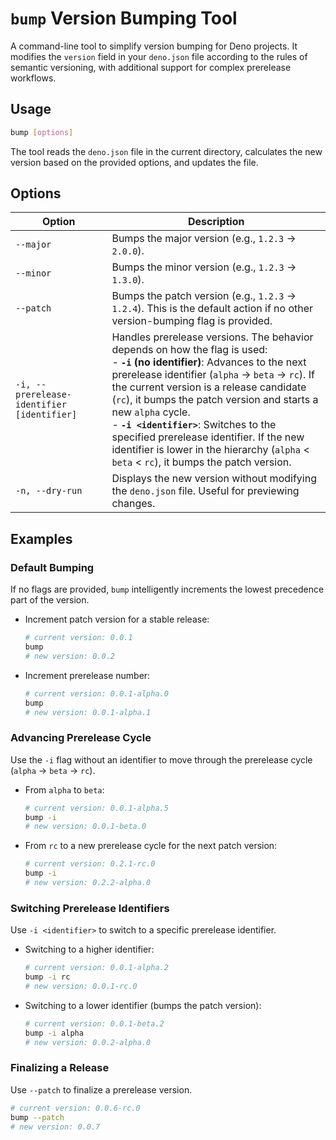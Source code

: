# `bump` Version Bumping Tool

A command-line tool to simplify version bumping for Deno projects. It modifies the `version` field in your `deno.json` file according to the rules of semantic versioning, with additional support for complex prerelease workflows.

## Usage

```sh
bump [options]
```

The tool reads the `deno.json` file in the current directory, calculates the new version based on the provided options, and updates the file.

## Options

| Option | Description |
| --- | --- |
| `--major` | Bumps the major version (e.g., `1.2.3` -> `2.0.0`). |
| `--minor` | Bumps the minor version (e.g., `1.2.3` -> `1.3.0`). |
| `--patch` | Bumps the patch version (e.g., `1.2.3` -> `1.2.4`). This is the default action if no other version-bumping flag is provided. |
| `-i, --prerelease-identifier [identifier]` | Handles prerelease versions. The behavior depends on how the flag is used:<br>- **`-i` (no identifier)**: Advances to the next prerelease identifier (`alpha` -> `beta` -> `rc`). If the current version is a release candidate (`rc`), it bumps the patch version and starts a new `alpha` cycle.<br>- **`-i <identifier>`**: Switches to the specified prerelease identifier. If the new identifier is lower in the hierarchy (`alpha` < `beta` < `rc`), it bumps the patch version. |
| `-n, --dry-run` | Displays the new version without modifying the `deno.json` file. Useful for previewing changes. |

## Examples

### Default Bumping

If no flags are provided, `bump` intelligently increments the lowest precedence part of the version.

-   Increment patch version for a stable release:
    ```sh
    # current version: 0.0.1
    bump
    # new version: 0.0.2
    ```
-   Increment prerelease number:
    ```sh
    # current version: 0.0.1-alpha.0
    bump
    # new version: 0.0.1-alpha.1
    ```

### Advancing Prerelease Cycle

Use the `-i` flag without an identifier to move through the prerelease cycle (`alpha` -> `beta` -> `rc`).

-   From `alpha` to `beta`:
    ```sh
    # current version: 0.0.1-alpha.5
    bump -i
    # new version: 0.0.1-beta.0
    ```
-   From `rc` to a new prerelease cycle for the next patch version:
    ```sh
    # current version: 0.2.1-rc.0
    bump -i
    # new version: 0.2.2-alpha.0
    ```

### Switching Prerelease Identifiers

Use `-i <identifier>` to switch to a specific prerelease identifier.

-   Switching to a higher identifier:
    ```sh
    # current version: 0.0.1-alpha.2
    bump -i rc
    # new version: 0.0.1-rc.0
    ```
-   Switching to a lower identifier (bumps the patch version):
    ```sh
    # current version: 0.0.1-beta.2
    bump -i alpha
    # new version: 0.0.2-alpha.0
    ```

### Finalizing a Release

Use `--patch` to finalize a prerelease version.

```sh
# current version: 0.0.6-rc.0
bump --patch
# new version: 0.0.7
```

